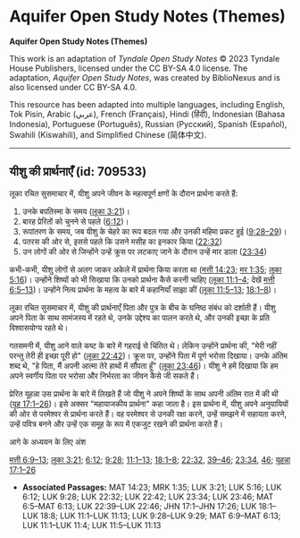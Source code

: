 # Aquifer Open Study Notes (Themes)

**Aquifer Open Study Notes (Themes)**

This work is an adaptation of *Tyndale Open Study Notes* © 2023 Tyndale House Publishers, licensed under the CC BY\-SA 4\.0 license. The adaptation, *Aquifer Open Study Notes*, was created by BiblioNexus and is also licensed under CC BY\-SA 4\.0\.

This resource has been adapted into multiple languages, including English, Tok Pisin, Arabic (عربي), French (Français), Hindi (हिंदी), Indonesian (Bahasa Indonesia), Portuguese (Português), Russian (Русский), Spanish (Español), Swahili (Kiswahili), and Simplified Chinese (简体中文).



--------------------------------

## यीशु की प्रार्थनाएँ (id: 709533)

लूका रचित सुसमाचार में, यीशु अपने जीवन के महत्वपूर्ण क्षणों के दौरान प्रार्थना करते हैं:

1. उनके बपतिस्मा के समय ([लूका 3:21](https://ref.ly/Luke3:21))।
2. बारह प्रेरितों को चुनने से पहले ([6:12](https://ref.ly/Luke6:12))।
3. रूपांतरण के समय, जब यीशु के चेहरे का रूप बदल गया और उनकी महिमा प्रकट हुई ([9:28–29](https://ref.ly/Luke9:28-Luke9:29))।
4. पतरस की ओर से, इससे पहले कि उसने मसीह का इनकार किया ([22:32](https://ref.ly/Luke22:32))
5. उन लोगों की ओर से जिन्होंने उन्हें क्रूस पर लटकाए जाने के दौरान उन्हें मार डाला ([23:34](https://ref.ly/Luke23:34))

कभी\-कभी, यीशु लोगों से अलग जाकर अकेले में प्रार्थना किया करता था ([मत्ती 14:23](https://ref.ly/Matt14:23); [मर 1:35](https://ref.ly/Mark1:35); [लूका 5:16](https://ref.ly/Luke5:16))। उन्होंने शिष्यों को भी सिखाया कि उनको प्रार्थना कैसे करनी चाहिए ([लूका 11:1–4](https://ref.ly/Luke11:1-Luke11:4); देखें [मत्ती 6:5–13](https://ref.ly/Matt6:5-Matt6:13))। उन्होंने नित्य प्रार्थना के महत्व के बारे में कहानियाँ साझा कीं ([लूका 11:5–13](https://ref.ly/Luke11:5-Luke11:13); [18:1–8](https://ref.ly/Luke18:1-Luke18:8))।

लूका रचित सुसमाचार में, यीशु की प्रार्थनाएँ पिता और पुत्र के बीच के घनिष्ठ संबंध को दर्शाती हैं। यीशु अपने पिता के साथ सामंजस्य में रहते थे, उनके उद्देश्य का पालन करते थे, और उनकी इच्छा के प्रति विश्वासयोग्य रहते थे।

गतसमनी में, यीशु आने वाले कष्ट के बारे में गहराई से चिंतित थे। लेकिन उन्होंने प्रार्थना की, "मेरी नहीं परन्तु तेरी ही इच्छा पूरी हो" ([लूका 22:42](https://ref.ly/Luke22:42))। क्रूस पर, उन्होंने पिता में पूर्ण भरोसा दिखाया। उनके अंतिम शब्द थे, "हे पिता, मैं अपनी आत्मा तेरे हाथों में सौंपता हूँ" ([लूका 23:46](https://ref.ly/Luke23:46))। यीशु ने हमें दिखाया कि हम अपने स्वर्गीय पिता पर भरोसा और निर्भरता का जीवन कैसे जी सकते हैं।

प्रेरित यूहन्ना उस प्रार्थना के बारे में लिखते हैं जो यीशु ने अपने शिष्यों के साथ अपनी अंतिम रात में की थी ([यूह 17:1–26](https://ref.ly/John17:1-John17:26))। इसे अक्सर "महायाजकीय प्रार्थना" कहा जाता है। इस प्रार्थना में, यीशु अपने अनुयायियों की ओर से परमेश्वर से प्रार्थना करते हैं। वह परमेश्वर से उनकी रक्षा करने, उन्हें समझने में सहायता करने, उन्हें पवित्र बनने और उन्हें एक समूह के रूप में एकजुट रखने की प्रार्थना करते हैं।

आगे के अध्ययन के लिए अंश

[मत्ती 6:9–13](https://ref.ly/Matt6:9-Matt6:13); [लूका 3:21](https://ref.ly/Luke3:21); [6:12](https://ref.ly/Luke6:12); [9:28](https://ref.ly/Luke9:28); [11:1–13](https://ref.ly/Luke11:1-Luke11:13); [18:1–8](https://ref.ly/Luke18:1-Luke18:8); [22:32](https://ref.ly/Luke22:32), [39–46](https://ref.ly/Luke22:39-Luke22:46); [23:34](https://ref.ly/Luke23:34), [46](https://ref.ly/Luke23:46); [यूहन्ना 17:1–26](https://ref.ly/John17:1-John17:26)

* **Associated Passages:** MAT 14:23; MRK 1:35; LUK 3:21; LUK 5:16; LUK 6:12; LUK 9:28; LUK 22:32; LUK 22:42; LUK 23:34; LUK 23:46; MAT 6:5–MAT 6:13; LUK 22:39–LUK 22:46; JHN 17:1–JHN 17:26; LUK 18:1–LUK 18:8; LUK 11:1–LUK 11:13; LUK 9:28–LUK 9:29; MAT 6:9–MAT 6:13; LUK 11:1–LUK 11:4; LUK 11:5–LUK 11:13

